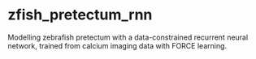 # zfish_pretectum_rnn
Modelling zebrafish pretectum with a data-constrained recurrent neural network, trained from calcium imaging data with FORCE learning.
